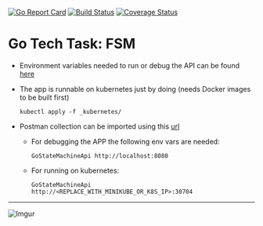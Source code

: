 [![Go Report Card](https://goreportcard.com/badge/pmorelli92/go-state-machine-two)](https://goreportcard.com/report/pmorelli92/go-state-machine-two)
[![Build Status](https://travis-ci.com/pmorelli92/go-state-machine-two.svg?branch=master)](https://travis-ci.com/pmorelli92/go-state-machine-two)
[![Coverage Status](https://coveralls.io/repos/github/pmorelli92/go-state-machine-two/badge.svg?branch=master)](https://coveralls.io/github/pmorelli92/go-state-machine-two?branch=master)

# Go Tech Task: FSM

- Environment variables needed to run or debug the API can be found [here](https://github.com/pmorelli92/go-state-machine-two/blob/b769cafe1ffc3d98e21b41b5fccc41b648f96410/_kubernetes/app.yaml)

- The app is runnable on kubernetes just by doing  (needs Docker images to be built first)

  ```
  kubectl apply -f _kubernetes/
  ```

- Postman collection can be imported using this [url](https://www.getpostman.com/collections/d7e3bee8076474163ccc)

  - For debugging the APP the following env vars are needed:

    ```
    GoStateMachineApi http://localhost:8080
    ```

  - For running on kubernetes:

    ```
    GoStateMachineApi http://<REPLACE_WITH_MINIKUBE_OR_K8S_IP>:30704
    ```
    
---

![Imgur](https://i.imgur.com/FMJUjA7.png)
